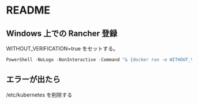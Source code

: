 # README

## Windows 上での Rancher 登録

WITHOUT_VERIFICATION=true をセットする。

```powershell
PowerShell -NoLogo -NonInteractive -Command "& {docker run -e WITHOUT_VERIFICATION=true -v c:\:c:\host rancher/rancher-agent:v2.5.3 bootstrap --server https://10.0.2.11 --token xgv7shbbwxnkswp4qtwthtd692gbcchk45xt885vbmxdcqfl9nnbs8 --ca-checksum 55488b9ecd990bf5a86620b68c615c0c74c8b9789346c833fee2644bf158f4b6 --worker | iex}"
```

## エラーが出たら

/etc/kubernetes を削除する
